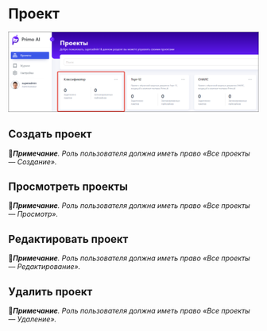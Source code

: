 # Проект



![](<../../../.gitbook/assets1/primo-ai/go-to-classifier.png>)


## Создать проект 
:large_blue_diamond:***Примечание**. Роль пользователя должна иметь право «Все проекты — Создание».*



## Просмотреть проекты
:large_blue_diamond:***Примечание**. Роль пользователя должна иметь право «Все проекты — Просмотр».*




## Редактировать проект 
:large_blue_diamond:***Примечание**. Роль пользователя должна иметь право «Все проекты — Редактирование».*




## Удалить проект 
:large_blue_diamond:***Примечание**. Роль пользователя должна иметь право «Все проекты — Удаление».*
